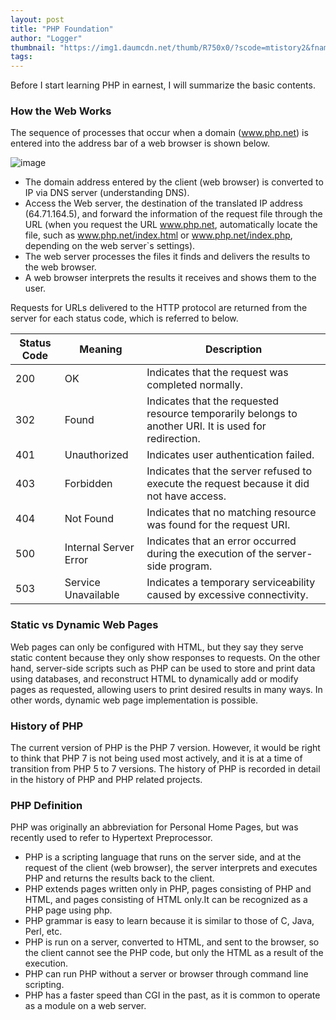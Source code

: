 ```yaml
---
layout: post
title: "PHP Foundation"
author: "Logger"
thumbnail: "https://img1.daumcdn.net/thumb/R750x0/?scode=mtistory2&fname=https%3A%2F%2Ft1.daumcdn.net%2Fcfile%2Ftistory%2F263D4C3458C1312015"
tags: 
---
```



Before I start learning PHP in earnest, I will summarize the basic contents.

### How the Web Works

The sequence of processes that occur when a domain (www.php.net) is entered into the address bar of a web browser is shown below.

![image](https://t1.daumcdn.net/cfile/tistory/263D4C3458C1312015)

- The domain address entered by the client (web browser) is converted to IP via DNS server (understanding DNS).
- Access the Web server, the destination of the translated IP address (64.71.164.5), and forward the information of the request file through the URL (when you request the URL www.php.net, automatically locate the file, such as www.php.net/index.html or www.php.net/index.php, depending on the web server`s settings).
- The web server processes the files it finds and delivers the results to the web browser.
- A web browser interprets the results it receives and shows them to the user.

Requests for URLs delivered to the HTTP protocol are returned from the server for each status code, which is referred to below.

| Status Code | Meaning | Description |
| ------------------------------------------------ | ------------------------------------------------ | ------------------------------------------------ |
| 200 | OK | Indicates that the request was completed normally. |
| 302 | Found | Indicates that the requested resource temporarily belongs to another URI. It is used for redirection. |
| 401 | Unauthorized | Indicates user authentication failed. |
| 403 | Forbidden | Indicates that the server refused to execute the request because it did not have access. |
| 404 | Not Found | Indicates that no matching resource was found for the request URI. |
| 500 | Internal Server Error | Indicates that an error occurred during the execution of the server-side program. |
| 503 | Service Unavailable | Indicates a temporary serviceability caused by excessive connectivity. |

### Static vs Dynamic Web Pages

Web pages can only be configured with HTML, but they say they serve static content because they only show responses to requests. On the other hand, server-side scripts such as PHP can be used to store and print data using databases, and reconstruct HTML to dynamically add or modify pages as requested, allowing users to print desired results in many ways. In other words, dynamic web page implementation is possible.

### History of PHP

The current version of PHP is the PHP 7 version. However, it would be right to think that PHP 7 is not being used most actively, and it is at a time of transition from PHP 5 to 7 versions. The history of PHP is recorded in detail in the history of PHP and PHP related projects.

### PHP Definition

PHP was originally an abbreviation for Personal Home Pages, but was recently used to refer to Hypertext Preprocessor.

- PHP is a scripting language that runs on the server side, and at the request of the client (web browser), the server interprets and executes PHP and returns the results back to the client.
- PHP extends pages written only in PHP, pages consisting of PHP and HTML, and pages consisting of HTML only.It can be recognized as a PHP page using php.
- PHP grammar is easy to learn because it is similar to those of C, Java, Perl, etc.
- PHP is run on a server, converted to HTML, and sent to the browser, so the client cannot see the PHP code, but only the HTML as a result of the execution.
- PHP can run PHP without a server or browser through command line scripting.
- PHP has a faster speed than CGI in the past, as it is common to operate as a module on a web server.